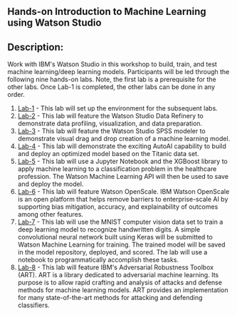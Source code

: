 ## Hands-on Introduction to Machine Learning using Watson Studio

## Description:

Work with IBM's Watson Studio in this workshop to build, train, and test machine learning/deep learning models. Participants will be led through the following nine hands-on labs. Note, the first lab is a prerequisite for the other labs. Once Lab-1 is completed, the other labs can be done in any order.  

1. [Lab-1](Lab-1) - This lab will set up the environment for the subsequent labs. 
1. [Lab-2](Lab-2) - This lab will feature the Watson Studio Data Refinery to demonstrate data profiling, visualization, and data preparation. 
1. [Lab-3](Lab-3) - This lab will feature the Watson Studio SPSS modeler to demonstrate visual drag and drop creation of a machine learning model. 
1. [Lab-4](Lab-4) -  This lab will demonstrate the exciting AutoAI capability to build and deploy an optimized model based on the Titanic data set. 
1. [Lab-5](Lab-5) - This lab will use a Jupyter Notebook and the XGBoost library to apply machine learning to a classification problem in the healthcare profession. The Watson Machine Learning API will then be used to save and deploy the model. 
1. [Lab-6](Lab-6) - This lab will feature Watson OpenScale. IBM Watson OpenScale is an open platform that helps remove barriers to enterprise-scale AI by supporting bias mitigation, accuracy, and explainability of outcomes among other features. 
1. [Lab-7](Lab-7) - This lab will use the MNIST computer vision data set to train a deep learning model to recognize handwritten digits. A simple convolutional neural network built using Keras will be submitted to Watson Machine Learning for training. The trained model will be saved in the model repository, deployed, and scored. The lab will use a notebook to programmatically accomplish these tasks. 
1. [Lab-8](Lab-8) - This lab will feature IBM's Adversarial Robustness Toolbox (ART). ART is a library dedicated to adversarial machine learning. Its purpose is to allow rapid crafting and analysis of attacks and defense methods for machine learning models. ART provides an implementation for many state-of-the-art methods for attacking and defending classifiers.

